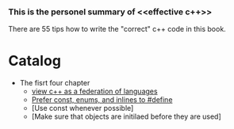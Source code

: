 ### This is the personel summary of <<effective c++>>
There are 55 tips how to write the "correct" c++ code in this book.

# Catalog
* The fisrt four chapter
  * [view c++ as a federation of languages](FirstChapter/View%20C++%20as%20federation%20language.md)
  * [Prefer const, enums, and inlines to #define](FirstChapter/Prefer%20const%20enum%20and%20inlines%20to%20%23define.md)
  * [Use const whenever possible]
  * [Make sure that objects are initilaed before they are used]
  
